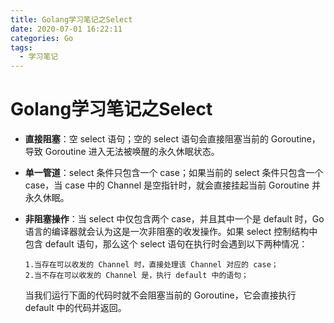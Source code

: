 ```yaml
---
title: Golang学习笔记之Select
date: 2020-07-01 16:22:11
categories: Go
tags:
  - 学习笔记
---
```

# Golang学习笔记之Select

- **直接阻塞**：空 select 语句；空的 select 语句会直接阻塞当前的 Goroutine，导致 Goroutine 进入无法被唤醒的永久休眠状态。
- **单一管道**：select 条件只包含一个 case；如果当前的 select 条件只包含一个 case，当 case 中的 Channel 是空指针时，就会直接挂起当前 Goroutine 并永久休眠。
- **非阻塞操作**：当 select 中仅包含两个 case，并且其中一个是 default 时，Go 语言的编译器就会认为这是一次非阻塞的收发操作。如果 select 控制结构中包含 default 语句，那么这个 select 语句在执行时会遇到以下两种情况：

      1.当存在可以收发的 Channel 时，直接处理该 Channel 对应的 case；
      2.当不存在可以收发的 Channel 是，执行 default 中的语句；

    当我们运行下面的代码时就不会阻塞当前的 Goroutine，它会直接执行 default 中的代码并返回。

